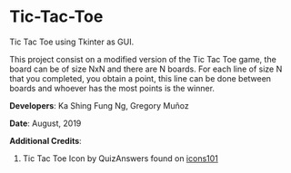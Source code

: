 # Tic-Tac-Toe
Tic Tac Toe using Tkinter as GUI.

This project consist on a modified version of the Tic Tac Toe game, the board can be of size NxN and there are N boards. For each line of size N that you completed, you obtain a point, this line can be done between boards and whoever has the most points is the winner.

**Developers**: Ka Shing Fung Ng, Gregory Muñoz

**Date**: August, 2019

**Additional Credits**:
1. Tic Tac Toe Icon by QuizAnswers found on [icons101](http://www.icons101.com/icon/id_75826/setid_2529/Brain_Games_by_QuizAnswers/TicTacToeGame)
